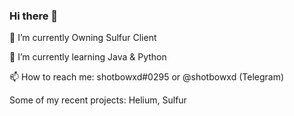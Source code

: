 ### Hi there 👋

🔭 I’m currently Owning Sulfur Client

🌱 I’m currently learning Java & Python

📫 How to reach me: shotbowxd#0295 or @shotbowxd (Telegram)

Some of my recent projects:
Helium, Sulfur
